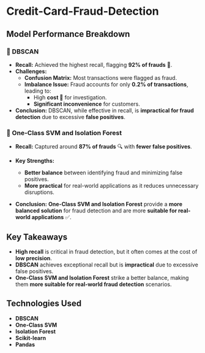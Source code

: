 # Credit-Card-Fraud-Detection

## Model Performance Breakdown

### 🔗 DBSCAN
- **Recall:** Achieved the highest recall, flagging **92% of frauds** 🚨.
- **Challenges:**
  - **Confusion Matrix:** Most transactions were flagged as fraud.
  - **Imbalance Issue:** Fraud accounts for only **0.2% of transactions**, leading to:
    - High **cost 💸** for investigation.
    - **Significant inconvenience** for customers.
- **Conclusion:** DBSCAN, while effective in recall, is **impractical for fraud detection** due to excessive **false positives**.

### 🔄 One-Class SVM and Isolation Forest
- **Recall:** Captured around **87% of frauds** 🔍 with **fewer false positives**.
- **Key Strengths:**
  - **Better balance** between identifying fraud and minimizing false positives.
  - **More practical** for real-world applications as it reduces unnecessary disruptions.
  
- **Conclusion:** **One-Class SVM and Isolation Forest** provide a **more balanced solution** for fraud detection and are more **suitable for real-world applications** ✅.

## Key Takeaways

- **High recall** is critical in fraud detection, but it often comes at the cost of **low precision**.
- **DBSCAN** achieves exceptional recall but is **impractical** due to excessive false positives.
- **One-Class SVM and Isolation Forest** strike a better balance, making them **more suitable for real-world fraud detection** scenarios.

## Technologies Used
- **DBSCAN**
- **One-Class SVM**
- **Isolation Forest**
- **Scikit-learn**
- **Pandas**



